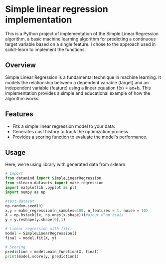 # Simple linear regression implementation
This is a Python project of implementation of the Simple Linear Regression algorithm, a basic machine learning algorithm for predicting a continuous target variable based on a single feature. I chose to the approach used in scikit-learn to implement the functions.
## Overview 
Simple Linear Regression is a fundamental technique in machine learning. It models the relationship between a dependent variable (target) and an independent variable (feature) using a linear equation f(x) = ax+b. This implementation provides a simple and educational example of how the algorithm works.
## Features
- Fits a simple linear regression model to your data.
- Generates cost history to track the optimization process.
- Provides a scoring function to evaluate the model's performance.
## Usage

Here, we're using library with generated data from sklearn. 

```python
# Import 
from datamind import SimpleLinearRegression
from sklearn.datasets import make_regression
import matplotlib .pyplot as plt 
import numpy as np

#test dataset
np.random.seed(0)
x,y = make_regression(n_samples=100, n_features = 1, noise = 10) 
X = np.hstack((x, np.ones(x.shape)))#ajout d'un biais
y = y.reshape(y.shape[0],1)

# Linear regression with fit()
model = SimpleLinearRegression()
final = model.fit(X, y)

# Scoring 
prediction = model.main_function(X, final)
print(model.score(y, prediction))

```
